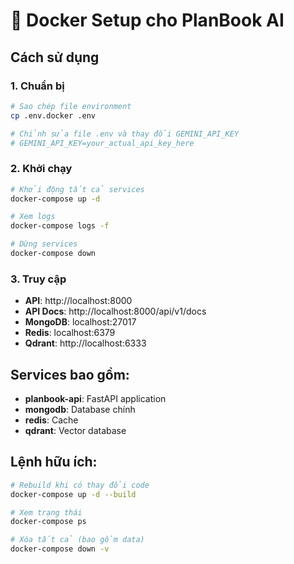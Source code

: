 # 🐳 Docker Setup cho PlanBook AI

## Cách sử dụng

### 1. Chuẩn bị
```bash
# Sao chép file environment
cp .env.docker .env

# Chỉnh sửa file .env và thay đổi GEMINI_API_KEY
# GEMINI_API_KEY=your_actual_api_key_here
```

### 2. Khởi chạy
```bash
# Khởi động tất cả services
docker-compose up -d

# Xem logs
docker-compose logs -f

# Dừng services
docker-compose down
```

### 3. Truy cập
- **API**: http://localhost:8000
- **API Docs**: http://localhost:8000/api/v1/docs
- **MongoDB**: localhost:27017
- **Redis**: localhost:6379
- **Qdrant**: http://localhost:6333

## Services bao gồm:
- **planbook-api**: FastAPI application
- **mongodb**: Database chính
- **redis**: Cache
- **qdrant**: Vector database

## Lệnh hữu ích:
```bash
# Rebuild khi có thay đổi code
docker-compose up -d --build

# Xem trạng thái
docker-compose ps

# Xóa tất cả (bao gồm data)
docker-compose down -v
```
